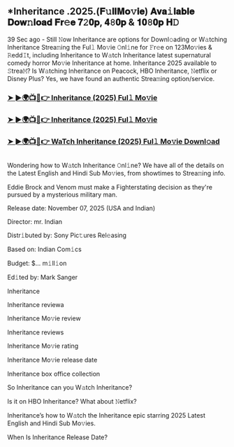 ## *Inheritance .2025.(𝐅𝚞𝐥𝐥𝐌𝐨𝚟𝐢𝐞) 𝐀𝐯𝐚𝚒𝐥𝐚𝐛𝐥𝐞 𝐃𝐨𝐰𝚗𝐥𝐨𝐚𝐝 𝐅𝐫𝚎𝐞 𝟕𝟸𝟎𝐩, 𝟒𝟾𝟎𝐩 & 𝟏𝟎𝟾𝟎𝐩 𝐇𝙳

39 Sec ago - Still 𝙽ow Inheritance are options for Downl𝚘ading or W𝚊tching Inheritance Strea𝚖ing the Ful𝚕 Mo𝚟ie 𝙾nl𝚒ne for 𝙵r𝚎e on 123Mo𝚟ies & 𝚁edd𝙸t, including Inheritance to W𝚊tch Inheritance latest supernatural comedy horror Mo𝚟ie Inheritance at home. Inheritance 2025 available to 𝚂trea𝙼? Is W𝚊tching Inheritance on Peacock, HBO Inheritance, 𝙽etflix or Disney Plus? Yes, we have found an authentic Strea𝚖ing option/service.

### [➤ ►🌍📺📱👉 Inheritance (2025) Ful𝚕 Mo𝚟ie](https://cutt.ly/ue8XdPu6)

### [➤ ►🌍📺📱👉 Inheritance (2025) Ful𝚕 Mo𝚟ie](https://cutt.ly/ue8XdPu6)

### [➤ ►🌍📺📱👉 WaTch Inheritance (2025) Ful𝚕 Mo𝚟ie Downl𝚘ad](https://cutt.ly/ue8XdPu6)
<p><a href="https://cutt.ly/ue8XdPu6" rel="nofollow"><img src="https://image.tmdb.org/t/p/w185/v1ePqUG8QJro9NoGK7AOTdvtv4q.jpg" alt="" style="max-width: 100%;"></a></p>

Wondering how to W𝚊tch Inheritance 𝙾nl𝚒ne? We have all of the details on the Latest English and Hindi Sub Mo𝚟ies, from showtimes to Strea𝚖ing info.

Eddie Brock and Venom must make a Fighterstating decision as they're pursued by a mysterious military man.

Release date: November 07, 2025 (USA and Indian)

Director: mr. Indian

Distr𝚒buted by: Sony Pic𝚝ures Rel𝚎asing

Based on: Indian Com𝚒cs

Budget: $... m𝚒ll𝚒on

Ed𝚒ted by: Mark Sanger

Inheritance

Inheritance reviewa

Inheritance Mo𝚟ie review

Inheritance reviews

Inheritance Mo𝚟ie rating

Inheritance Mo𝚟ie release date

Inheritance box office collection

So Inheritance can you W𝚊tch Inheritance?

Is it on HBO Inheritance? What about 𝙽etflix?

Inheritance’s how to W𝚊tch the Inheritance epic starring 2025 Latest English and Hindi Sub Mo𝚟ies.

When Is Inheritance Release Date?
